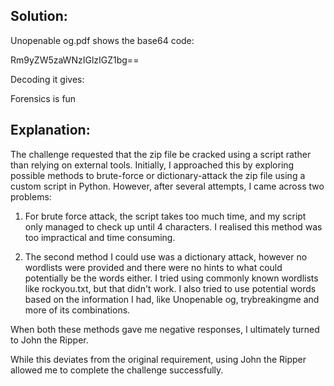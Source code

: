 ## Solution:

Unopenable og.pdf shows the base64 code: 

Rm9yZW5zaWNzIGlzIGZ1bg==

Decoding it gives:

Forensics is fun

## Explanation: 


The challenge requested that the zip file be cracked using a script rather than relying on external tools. Initially, I approached this by exploring possible methods to brute-force or dictionary-attack the zip file using a custom script in Python. However, after several attempts, I came across two problems:

1. For brute force attack, the script takes too much time, and my script only managed to check up until 4 characters. I realised this method was too impractical and time consuming.

2. The second method I could use was a dictionary attack, however no wordlists were provided and there were no hints to what could potentially be the words either. I tried using commonly known wordlists like rockyou.txt, but that didn't work. I also tried to use potential words based on the information I had, like Unopenable og, trybreakingme and more of its combinations.



When both these methods gave me negative responses, I ultimately turned to John the Ripper.

While this deviates from the original requirement, using John the Ripper allowed me to complete the challenge successfully.

